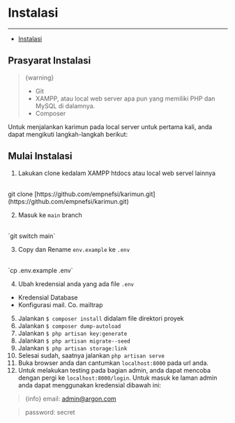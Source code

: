 # Instalasi

---

- [Instalasi](#mulai-instalasi)

<a name="prasyarat-instalasi"></a>

## Prasyarat Instalasi

> {warning} 
>           <ul>
>             <li>Git</li>
>             <li>XAMPP, atau local web server apa pun yang memiliki PHP dan MySQL di dalamnya.</li>
>             <li>Composer</li>
>           </ul>

Untuk menjalankan karimun pada local server untuk pertama kali, anda dapat mengikuti langkah-langkah berikut:

<a name="mulai-instalasi"></a>

## Mulai Instalasi

1. Lakukan clone kedalam XAMPP htdocs atau local web servel lainnya
<br>
git clone [https://github.com/empnefsi/karimun.git](https://github.com/empnefsi/karimun.git)

2. Masuk ke `main` branch
<br>
`git switch main`

3. Copy dan Rename `env.example` ke `.env`
<br>
`cp .env.example .env`

4. Ubah kredensial anda yang ada file `.env`
<ul>
    <li>Kredensial Database</li>
    <li>Konfigurasi mail. Co. mailtrap</li>
</ul>

5. Jalankan `$ composer install` didalam file direktori proyek
6. Jalankan `$ composer dump-autoload` 
7. Jalankan `$ php artisan key:generate`
8. Jalankan `$ php artisan migrate--seed`
9. Jalankan `$ php artisan storage:link`
10. Selesai sudah, saatnya jalankan `php artisan serve`
11. Buka browser anda dan cantumkan `localhost:8000` pada url anda.
12. Untuk melakukan testing pada bagian admin, anda dapat mencoba dengan pergi ke `localhost:8000/login`. Untuk masuk ke laman admin anda dapat menggunakan kredensial dibawah ini:

> {info} email: admin@argon.com

> password: secret